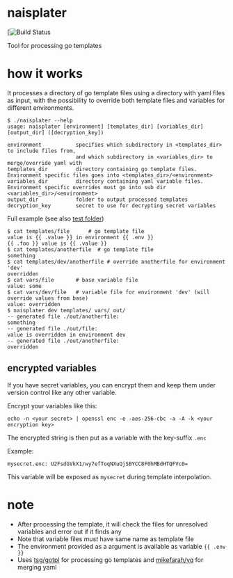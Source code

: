 naisplater
==========
[![Build Status](https://github.com/nais/naisplater/workflows/Create%20docker%20image/badge.svg?branch=master)

Tool for processing go templates

# how it works

It processes a directory of go template files using a directory with yaml files as input, with the possibility to override both template files and variables for different environments.

```
$ ./naisplater --help
usage: naisplater [environment] [templates_dir] [variables_dir] [output_dir] ([decryption_key])

environment           specifies which subdirectory in <templates_dir> to include files from,
                      and which subdirectory in <variables_dir> to merge/override yaml with
templates_dir         directory containing go template files. Environment specific files goes into <templates_dir>/<environment>
variables_dir         directory containing yaml variable files. Environment specific overrides must go into sub dir <variables_dir>/<environment>
output_dir            folder to output processed templates
decryption_key        secret to use for decrypting secret variables
```

Full example (see also [test folder](https://github.com/nais/naisplater/tree/master/test))
```
$ cat templates/file      # go template file
value is {{ .value }} in environment {{ .env }}
{{ .foo }} value is {{ .value }}
$ cat templates/anotherfile  # go template file
something
$ cat templates/dev/anotherfile # override anotherfile for environment 'dev' 
overridden
$ cat vars/file       # base variable file
value: some
$ cat vars/dev/file   # variable file for environment 'dev' (will override values from base)
value: overridden
$ naisplater dev templates/ vars/ out/
-- generated file ./out/anotherfile:
something
-- generated file ./out/file:
value is overridden in environment dev
-- generated file ./out/anotherfile:
overridden
```

## encrypted variables

If you have secret variables, you can encrypt them and keep them under version control like any other variable.

Encrypt your variables like this:
```
echo -n <your secret> | openssl enc -e -aes-256-cbc -a -A -k <your encryption key>
```
The encrypted string is then put as a variable with the key-suffix `.enc`

Example:
```
mysecret.enc: U2FsdGVkX1/wy7efToqNXuQjSBYCC8F0hMBdHTQFVc0=
```

This variable will be exposed as `mysecret` during template interpolation.

# note

- After processing the template, it will check the files for unresolved variables and error out if it finds any
- Note that variable files _must_ have same name as template file
- The environment provided as a argument is available as variable `{{ .env }}`
- Uses [tsg/gotpl](https://github.com/tsg/gotpl) for processing go templates and [mikefarah/yq](https://github.com/mikefarah/yq) for merging yaml
